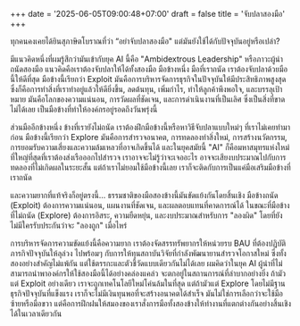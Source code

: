 +++ 
date = '2025-06-05T09:00:48+07:00' 
draft = false 
title = 'จับปลาสองมือ' 
+++

ทุกคนคงเคยได้ยินสุภาษิตโบราณที่ว่า “อย่าจับปลาสองมือ" แต่มันยังใช้ได้กับปัจจุบันอยู่หรือเปล่า?

มีแนวคิดหนึ่งที่ผมรู้สึกว่ามันเข้ากับยุค AI นี้คือ "Ambidextrous Leadership" หรือภาวะผู้นำถนัดสองมือ แนวคิดคือเราต้องจับปลาให้ได้ทั้งสองมือ
มือข้างหนึ่ง มือที่เราถนัด เราต้องจับปลาด้วยมือนี้ให้ดีที่สุด มือข้างนี้เรียกว่า Exploit  มันคือการบริหารจัดการธุรกิจในปัจจุบันให้มีประสิทธิภาพสูงสุด ซึ่งก็คือการทำสิ่งที่เราทำอยู่แล้วให้ดียิ่งขึ้น, ลดต้นทุน, เพิ่มกำไร, ทำให้ลูกค้าพึงพอใจ, และบรรลุเป้าหมาย มันคือโลกของความแน่นอน, การวัดผลที่ชัดเจน, และการดำเนินงานที่เป็นเลิศ ซึ่งเป็นสิ่งที่ขาดไม่ได้เลย เป็นมือข้างที่ทำให้องค์กรอยู่รอดถึงวันพรุ่งนี้

ส่วนมืออีกข้างหนึ่ง ข้างที่เรายังไม่ถนัด เราต้องฝึกมือข้างนี้หรือหาวิธีจับปลาแบบใหม่ๆ ที่เราไม่เคยทำมาก่อน มือข้างนี้เรียกว่า Explore มันคือการสำรวจอนาคต, การทดลองทำสิ่งใหม่, การสร้างนวัตกรรม, การยอมรับความเสี่ยงและความล้มเหลวที่อาจเกิดขึ้นได้ และในยุคสมัยนี้ "AI" ก็คือมหาสมุทรแห่งใหม่ที่ใหญ่ที่สุดที่เราต้องส่งเรือออกไปสำรวจ เราอาจจะไม่รู้ว่าจะเจออะไร อาจจะเสียงบประมาณไปกับการทดลองที่ไม่เกิดผลในระยะสั้น แต่ถ้าเราไม่ยอมใช้มือข้างนี้เลย เราก็จะติดกับการเป็นแค่มือเสริมมือข้างที่เราถนัด

และความยากที่แท้จริงก็อยู่ตรงนี้... 
ธรรมชาติของมือสองข้างนี้มันขัดแย้งกันโดยสิ้นเชิง มือข้างถนัด (Exploit) ต้องการความแน่นอน, แผนงานที่ชัดเจน, และผลตอบแทนที่คาดการณ์ได้ ในขณะที่มือข้างที่ไม่ถนัด (Explore) ต้องการอิสระ, ความยืดหยุ่น, และงบประมาณสำหรับการ "ลองผิด" โดยที่ยังไม่มีใครรับประกันว่าจะ "ลองถูก" เมื่อไหร่

การบริหารจัดการความขัดแย้งนี้คือความยาก เราต้องจัดสรรทรัพยากรให้หน่วยรบ BAU ที่ต้องปฏิบัติภารกิจปัจจุบันให้ลุล่วง ไปพร้อมๆ กับการให้ทุนสถาบันวิจัยที่กำลังพัฒนายานสำรวจโอกาสใหม่ ซึ่งทั้งสองอย่างสำคัญไม่แพ้กัน แต่ใช้ตรรกะและตัวชี้วัดแบบเดียวกันไม่ได้เลย
ผมคิดว่าในยุค AI ผู้นำที่ไม่สามารถนำพาองค์กรให้ใช้สองมือนี้ได้อย่างคล่องแคล่ว จะตกอยู่ในสถานการณ์ที่ลำบากอย่างยิ่ง ถ้ามัวแต่ Exploit อย่างเดียว เราจะถูกเทคโนโลยีใหม่โค่นล้มในที่สุด แต่ถ้ามัวแต่ Explore โดยไม่มีฐานธุรกิจปัจจุบันที่แข็งแรง เราก็จะไม่มีเงินทุนพอที่จะสร้างอนาคตได้สำเร็จ
มันไม่ใช่การเลือกว่าจะใช้มือซ้ายหรือมือขวา แต่คือการฝึกฝนให้สมองของเราสั่งการมือทั้งสองข้างให้ทำงานที่แตกต่างกันอย่างสิ้นเชิงได้ในเวลาเดียวกัน